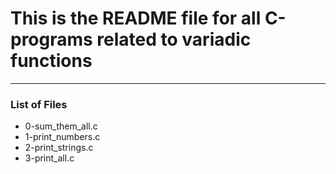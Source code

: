 <h1>This is the README file for all C-programs related to variadic
functions</h1>

<hr>

<h3>List of Files</h3>

<ul>
	<li><a>0-sum_them_all.c</a></li>
	<li><a>1-print_numbers.c</a></li>
	<li><a>2-print_strings.c</a></li>
	<li><a>3-print_all.c</a></li>

</ul>

